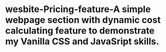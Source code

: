 # wesbite-Pricing-feature-A simple webpage section with dynamic cost calculating feature to demonstrate my Vanilla CSS and JavaSript skills.

